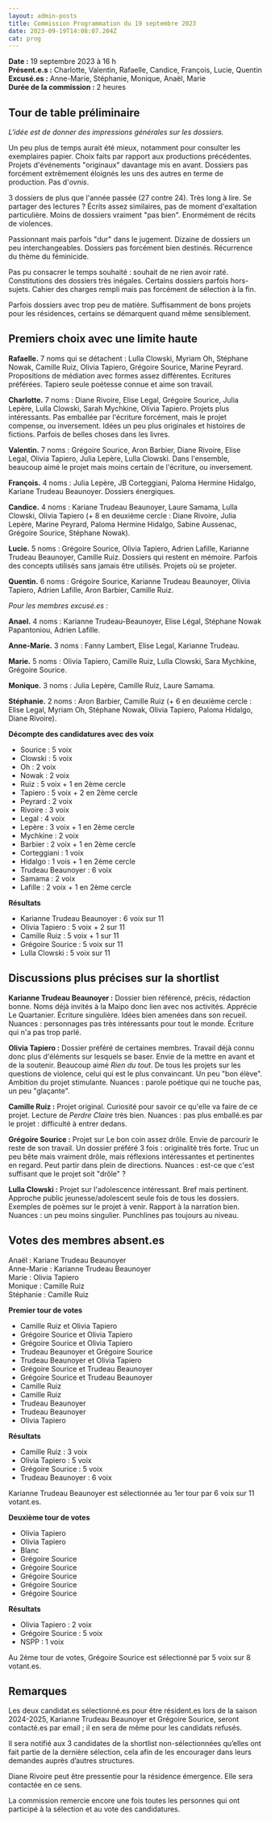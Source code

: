 ```yaml
---
layout: admin-posts
title: Commission Programmation du 19 septembre 2023
date: 2023-09-19T14:08:07.204Z
cat: prog
---
```

**Date :** 19 septembre 2023 à 16 h  
**Présent.e.s :** Charlotte, Valentin, Rafaelle, Candice, François, Lucie, Quentin  
**Excusé.es :** Anne-Marie, Stéphanie, Monique, Anaël, Marie  
**Durée de la commission :** 2 heures

## Tour de table préliminaire

*L'idée est de donner des impressions générales sur les dossiers.*

Un peu plus de temps aurait été mieux, notamment pour consulter les exemplaires papier. Choix faits par rapport aux productions précédentes. Projets d'événements "originaux" davantage mis en avant. Dossiers pas forcément extrêmement éloignés les uns des autres en terme de production. Pas d'*ovnis*.

3 dossiers de plus que l'année passée (27 contre 24). Très long à lire. Se partager des lectures ? Écrits assez similaires, pas de moment d'exaltation particulière. Moins de dossiers vraiment "pas bien". Enormément de récits de violences. 

Passionnant mais parfois "dur" dans le jugement. Dizaine de dossiers un peu interchangeables. Dossiers pas forcément bien destinés. Récurrence du thème du féminicide.

Pas pu consacrer le temps souhaité : souhait de ne rien avoir raté. Constitutions des dossiers très inégales. Certains dossiers parfois hors-sujets. Cahier des charges rempli mais pas forcément de sélection à la fin. 

Parfois dossiers avec trop peu de matière. Suffisamment de bons projets pour les résidences, certains se démarquent quand même sensiblement. 

## Premiers choix avec une limite haute

**Rafaelle.** 7 noms qui se détachent : Lulla Clowski, Myriam Oh, Stéphane Nowak, Camille Ruiz, Olivia Tapiero, Grégoire Sourice, Marine Peyrard. Propositions de médiation avec formes assez différentes. Ecritures préférées. Tapiero seule poétesse connue et aime son travail.

**Charlotte.** 7 noms : Diane Rivoire, Elise Legal, Grégoire Sourice, Julia Lepère, Lulla Clowski, Sarah Mychkine, Olivia Tapiero. Projets plus intéressants. Pas emballée par l'écriture forcément, mais le projet compense, ou inversement. Idées un peu plus originales et histoires de fictions. Parfois de belles choses dans les livres.

**Valentin.** 7 noms : Grégoire Sourice, Aron Barbier, Diane Rivoire, Elise Legal, Olivia Tapiero, Julia Lepère, Lulla Clowski. Dans l'ensemble, beaucoup aimé le projet mais moins certain de l'écriture, ou inversement.

**François.** 4 noms : Julia Lepère, JB Corteggiani, Paloma Hermine Hidalgo, Kariane Trudeau Beaunoyer. Dossiers énergiques. 

**Candice.** 4 noms : Kariane Trudeau Beaunoyer, Laure Samama, Lulla Clowski, Olivia Tapiero (+ 8 en deuxième cercle : Diane Rivoire, Julia Lepère, Marine Peyrard, Paloma Hermine Hidalgo, Sabine Aussenac, Grégoire Sourice, Stéphane Nowak).

**Lucie.** 5 noms : Grégoire Sourice, Olivia Tapiero, Adrien Lafille, Karianne Trudeau Beaunoyer, Camille Ruiz. Dossiers qui restent en mémoire. Parfois des concepts utilisés sans jamais être utilisés. Projets où se projeter.

**Quentin.** 6 noms : Grégoire Sourice, Karianne Trudeau Beaunoyer, Olivia Tapiero, Adrien Lafille, Aron Barbier, Camille Ruiz.

*Pour les membres excusé.es :*

**Anael.** 4 noms : Karianne Trudeau-Beaunoyer, Elise Légal, Stéphane Nowak Papantoniou, Adrien Lafille.

**Anne-Marie.** 3 noms : Fanny Lambert, Elise Legal, Karianne Trudeau.

**Marie.** 5 noms : Olivia Tapiero, Camille Ruiz, Lulla Clowski, Sara Mychkine, Grégoire Sourice.

**Monique.** 3 noms : Julia Lepère, Camille Ruiz, Laure Samama.

**Stéphanie.** 2 noms : Aron Barbier, Camille Ruiz (+ 6 en deuxième cercle : Elise Legal, Myriam Oh, Stéphane Nowak, Olivia Tapiero, Paloma Hidalgo, Diane Rivoire).

**Décompte des candidatures avec des voix**

- Sourice : 5 voix  
- Clowski : 5 voix  
- Oh : 2 voix  
- Nowak : 2 voix  
- Ruiz : 5 voix + 1 en 2ème cercle 
- Tapiero : 5 voix + 2 en 2ème cercle  
- Peyrard : 2 voix  
- Rivoire : 3 voix  
- Legal : 4 voix  
- Lepère : 3 voix + 1 en 2ème cercle   
- Mychkine : 2 voix  
- Barbier : 2 voix + 1 en 2ème cercle 
- Corteggiani : 1 voix  
- Hidalgo : 1 vois + 1 en 2ème cercle 
- Trudeau Beaunoyer : 6 voix
- Samama : 2 voix
- Lafille : 2 voix + 1 en 2ème cercle 

**Résultats**

- Karianne Trudeau Beaunoyer : 6 voix sur 11 
- Olivia Tapiero : 5 voix + 2 sur 11 
- Camille Ruiz : 5 voix + 1 sur 11 
- Grégoire Sourice : 5 voix sur 11 
- Lulla Clowski : 5 voix sur 11 

## Discussions plus précises sur la shortlist

**Karianne Trudeau Beaunoyer :** Dossier bien référencé, précis, rédaction bonne. Noms déjà invités à la Maipo donc lien avec nos activités. Apprécie Le Quartanier. Écriture singulière. Idées bien amenées dans son recueil. Nuances : personnages pas très intéressants pour tout le monde. Écriture qui n'a pas trop parlé.

**Olivia Tapiero :** Dossier préféré de certaines membres. Travail déjà connu donc plus d'éléments sur lesquels se baser. Envie de la mettre en avant et de la soutenir. Beaucoup aimé *Rien du tout*. De tous les projets sur les questions de violence, celui qui est le plus convaincant. Un peu "bon élève". Ambition du projet stimulante. Nuances : parole poétique qui ne touche pas, un peu "glaçante".

**Camille Ruiz :** Projet original. Curiosité pour savoir ce qu'elle va faire de ce projet. Lecture de *Perdre Claire* très bien. Nuances : pas plus emballé.es par le projet : difficulté à entrer dedans. 

**Grégoire Sourice :** Projet sur Le bon coin assez drôle. Envie de parcourir le reste de son travail. Un dossier préféré 3 fois : originalité très forte. Truc un peu bête mais vraiment drôle, mais réflexions intéressantes et pertinentes en regard. Peut partir dans plein de directions. Nuances : est-ce que c'est suffisant que le projet soit "drôle" ?

**Lulla Clowski :** Projet sur l'adolescence intéressant. Bref mais pertinent. Approche public jeunesse/adolescent seule fois de tous les dossiers. Exemples de poèmes sur le projet à venir. Rapport à la narration bien. Nuances : un peu moins singulier. Punchlines pas toujours au niveau.

## Votes des membres absent.es

Anaël : Kariane Trudeau Beaunoyer  
Anne-Marie : Karianne Trudeau Beaunoyer  
Marie : Olivia Tapiero  
Monique : Camille Ruiz  
Stéphanie : Camille Ruiz

**Premier tour de votes**

- Camille Ruiz et Olivia Tapiero
- Grégoire Sourice et Olivia Tapiero
- Grégoire Sourice et Olivia Tapiero
- Trudeau Beaunoyer et Grégoire Sourice
- Trudeau Beaunoyer et Olivia Tapiero
- Grégoire Sourice et Trudeau Beaunoyer
- Grégoire Sourice et Trudeau Beaunoyer
- Camille Ruiz
- Camille Ruiz
- Trudeau Beaunoyer
- Trudeau Beaunoyer
- Olivia Tapiero

**Résultats**

- Camille Ruiz : 3 voix
- Olivia Tapiero : 5 voix
- Grégoire Sourice : 5 voix
- Trudeau Beaunoyer : 6 voix

Karianne Trudeau Beaunoyer est sélectionnée au 1er tour par 6 voix sur 11 votant.es. 

**Deuxième tour de votes**

- Olivia Tapiero
- Olivia Tapiero
- Blanc
- Grégoire Sourice
- Grégoire Sourice
- Grégoire Sourice
- Grégoire Sourice
- Grégoire Sourice

**Résultats**

- Olivia Tapiero : 2 voix
- Grégoire Sourice : 5 voix
- NSPP : 1 voix

Au 2ème tour de votes, Grégoire Sourice est sélectionné par 5 voix sur 8 votant.es.

## Remarques

Les deux candidat.es sélectionné.es pour être résident.es lors de la saison 2024-2025, Karianne Trudeau Beaunoyer et Grégoire Sourice, seront contacté.es par email ; il en sera de même pour les candidats refusés.

Il sera notifié aux 3 candidates de la shortlist non-sélectionnées qu’elles ont fait partie de la dernière sélection, cela afin de les encourager dans leurs demandes auprès d’autres structures.

Diane Rivoire peut être pressentie pour la résidence émergence. Elle sera contactée en ce sens.

La commission remercie encore une fois toutes les personnes qui ont participé à la sélection et au vote des candidatures.